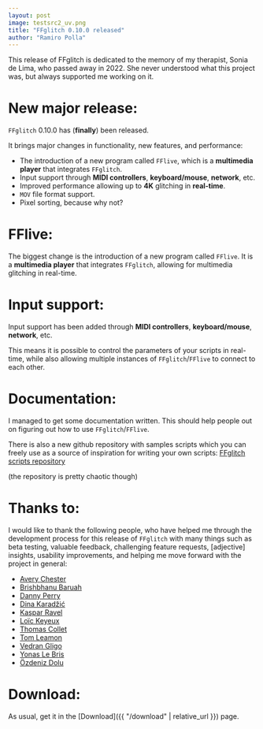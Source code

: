 ```yaml
---
layout: post
image: testsrc2_uv.png
title: "FFglitch 0.10.0 released"
author: "Ramiro Polla"
---
```


This release of FFglitch is dedicated to the memory of my therapist, Sonia de Lima, who passed away in 2022.
She never understood what this project was, but always supported me working on it.

New major release:
==================

`FFglitch` 0.10.0 has (**finally**) been released.

It brings major changes in functionality, new features, and performance:
- The introduction of a new program called `FFlive`, which is a **multimedia player** that integrates `FFglitch`.
- Input support through **MIDI controllers**, **keyboard/mouse**, **network**, etc.
- Improved performance allowing up to **4K** glitching in **real-time**.
- `MOV` file format support.
- Pixel sorting, because why not?

FFlive:
=======

The biggest change is the introduction of a new program called `FFlive`.
It is a **multimedia player** that integrates `FFglitch`, allowing for
multimedia glitching in real-time.

Input support:
==============

Input support has been added through **MIDI controllers**, **keyboard/mouse**,
**network**, etc.

This means it is possible to control the parameters of your scripts in real-time,
while also allowing multiple instances of `FFglitch`/`FFlive` to connect to each other.

Documentation:
==============

I managed to get some documentation written. This should help people out on
figuring out how to use `FFglitch`/`FFlive`.

There is also a new github repository with samples scripts which you can freely
use as a source of inspiration for writing your own scripts:
[FFglitch scripts repository](https://github.com/ramiropolla/ffglitch-scripts)

(the repository is pretty chaotic though)

Thanks to:
==========

I would like to thank the following people,
who have helped me through the development process for this release of
`FFglitch` with many things such as
beta testing,
valuable feedback,
challenging feature requests,
[adjective] insights,
usability improvements,
and helping me move forward with the project in general:

- [Avery Chester](https://www.facebook.com/eim.ghay.5)
- [Brishbhanu Baruah](https://www.instagram.com/glit_chbee/)
- [Danny Perry](https://www.instagram.com/datamosh/)
- [Dina Karadžić](https://www.instagram.com/j3d1n4/)
- [Kaspar Ravel](https://www.instagram.com/kaspar.jpg/)
- [Loïc Keyeux](https://www.instagram.com/iooner/)
- [Thomas Collet](https://www.instagram.com/chepertomz/)
- [Tom Leamon](https://www.instagram.com/avsync.live/)
- [Vedran Gligo](https://www.facebook.com/v3d.space)
- [Yonas Le Bris](https://www.instagram.com/vj886ta/)
- [Özdeniz Dolu](https://www.instagram.com/icanfeeltheshoom/)

Download:
=========

As usual, get it in the [Download]({{ "/download" | relative_url }}) page.
